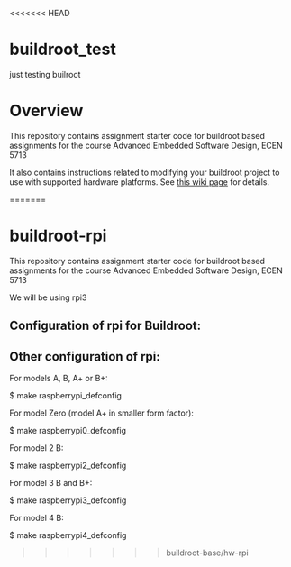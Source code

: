 <<<<<<< HEAD

# buildroot_test
just testing builroot

# Overview

This repository contains assignment starter code for buildroot based assignments for the course Advanced Embedded Software Design, ECEN 5713

It also contains instructions related to modifying your buildroot project to use with supported hardware platforms.  See [this wiki page](https://github.com/cu-ecen-5013/buildroot-assignments-base/wiki/Supported-Hardware) for details.

=======
# buildroot-rpi

This repository contains assignment starter code for buildroot based assignments for the course Advanced Embedded Software Design, ECEN 5713

We will be using rpi3

Configuration of rpi  for Buildroot:
----------------------------
Other configuration of rpi:
----------------------------
For models A, B, A+ or B+:

  $ make raspberrypi_defconfig

For model Zero (model A+ in smaller form factor):

  $ make raspberrypi0_defconfig

For model 2 B:

  $ make raspberrypi2_defconfig

For model 3 B and B+:

  $ make raspberrypi3_defconfig

For model 4 B:

  $ make raspberrypi4_defconfig
>>>>>>> buildroot-base/hw-rpi
